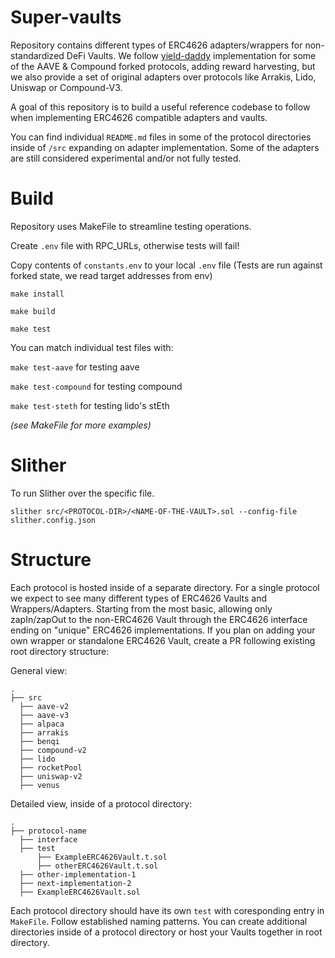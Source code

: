 # Super-vaults

Repository contains different types of ERC4626 adapters/wrappers for non-standardized DeFi Vaults. We follow [yield-daddy](https://github.com/timeless-fi/yield-daddy) implementation for some of the AAVE & Compound forked protocols, adding reward harvesting, but we also provide a set of original adapters over protocols like Arrakis, Lido, Uniswap or Compound-V3. 

A goal of this repository is to build a useful reference codebase to follow when implementing ERC4626 compatible adapters and vaults.

You can find individual `README.md` files in some of the protocol directories inside of `/src` expanding on adapter implementation. Some of the adapters are still considered experimental and/or not fully tested. 

# Build

Repository uses MakeFile to streamline testing operations. 

Create `.env` file with RPC_URLs, otherwise tests will fail!

Copy contents of `constants.env` to your local `.env` file (Tests are run against forked state, we read target addresses from env)

`make install`

`make build`

`make test`

You can match individual test files with:

`make test-aave` for testing aave

`make test-compound` for testing compound

`make test-steth` for testing lido's stEth

_(see MakeFile for more examples)_

# Slither

To run Slither over the specific file. 

`slither src/<PROTOCOL-DIR>/<NAME-OF-THE-VAULT>.sol --config-file slither.config.json`

# Structure

Each protocol is hosted inside of a separate directory. For a single protocol we expect to see many different types of ERC4626 Vaults and Wrappers/Adapters. Starting from the most basic, allowing only zapIn/zapOut to the non-ERC4626 Vault through the ERC4626 interface ending on "unique" ERC4626 implementations. If you plan on adding your own wrapper or standalone ERC4626 Vault, create a PR following existing root directory structure: 

General view:

    .
    ├── src
      ├── aave-v2
      ├── aave-v3
      ├── alpaca
      ├── arrakis
      ├── benqi
      ├── compound-v2
      ├── lido
      ├── rocketPool
      ├── uniswap-v2
      ├── venus

Detailed view, inside of a protocol directory:

    .
    ├── protocol-name
      ├── interface
      ├── test
          ├── ExampleERC4626Vault.t.sol
          ├── otherERC4626Vault.t.sol
      ├── other-implementation-1
      ├── next-implementation-2
      ├── ExampleERC4626Vault.sol

Each protocol directory should have its own `test` with coresponding entry in `MakeFile`. Follow established naming patterns. You can create additional directories inside of a protocol directory or host your Vaults together in root directory.